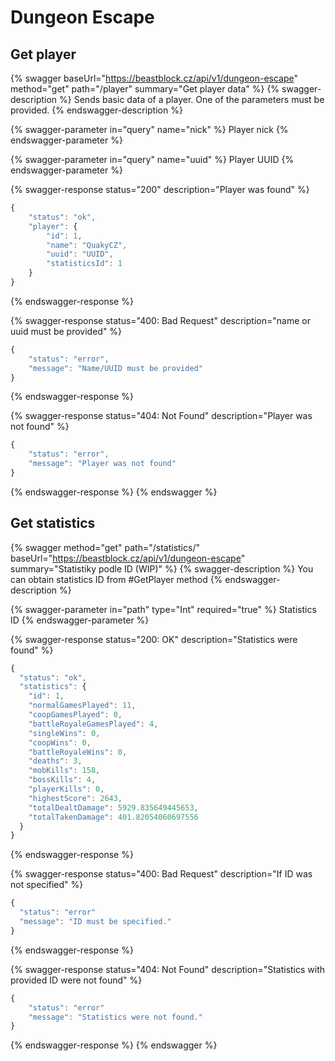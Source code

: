 # Dungeon Escape

## Get player

{% swagger baseUrl="https://beastblock.cz/api/v1/dungeon-escape" method="get" path="/player" summary="Get player data" %}
{% swagger-description %}
Sends basic data of a player. One of the parameters must be provided.
{% endswagger-description %}

{% swagger-parameter in="query" name="nick" %}
Player nick
{% endswagger-parameter %}

{% swagger-parameter in="query" name="uuid" %}
Player UUID
{% endswagger-parameter %}

{% swagger-response status="200" description="Player was found" %}
```javascript
{
    "status": "ok",
    "player": {
        "id": 1,
        "name": "QuakyCZ",
        "uuid": "UUID",
        "statisticsId": 1
    }
}
```
{% endswagger-response %}

{% swagger-response status="400: Bad Request" description="name or uuid must be provided" %}
```javascript
{
    "status": "error",
    "message": "Name/UUID must be provided"
}
```
{% endswagger-response %}

{% swagger-response status="404: Not Found" description="Player was not found" %}
```javascript
{
    "status": "error",
    "message": "Player was not found"
}
```
{% endswagger-response %}
{% endswagger %}

## Get statistics

{% swagger method="get" path="/statistics/<id>" baseUrl="https://beastblock.cz/api/v1/dungeon-escape" summary="Statistiky podle ID (WIP)" %}
{% swagger-description %}
You can obtain statistics ID from #GetPlayer method
{% endswagger-description %}

{% swagger-parameter in="path" type="Int" required="true" %}
Statistics ID
{% endswagger-parameter %}

{% swagger-response status="200: OK" description="Statistics were found" %}
```javascript
{
  "status": "ok",
  "statistics": {
    "id": 1,
    "normalGamesPlayed": 11,
    "coopGamesPlayed": 0,
    "battleRoyaleGamesPlayed": 4,
    "singleWins": 0,
    "coopWins": 0,
    "battleRoyaleWins": 0,
    "deaths": 3,
    "mobKills": 158,
    "bossKills": 4,
    "playerKills": 0,
    "highestScore": 2643,
    "totalDealtDamage": 5929.835649445653,
    "totalTakenDamage": 401.82054060697556
  }
}
```
{% endswagger-response %}

{% swagger-response status="400: Bad Request" description="If ID was not specified" %}
```javascript
{
  "status": "error"
  "message": "ID must be specified."
}
```
{% endswagger-response %}

{% swagger-response status="404: Not Found" description="Statistics with provided ID were not found" %}
```javascript
{
    "status": "error"
    "message": "Statistics were not found."
}
```
{% endswagger-response %}
{% endswagger %}
